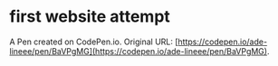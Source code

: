 # first website attempt 

A Pen created on CodePen.io. Original URL: [https://codepen.io/ade-lineee/pen/BaVPgMG](https://codepen.io/ade-lineee/pen/BaVPgMG).

